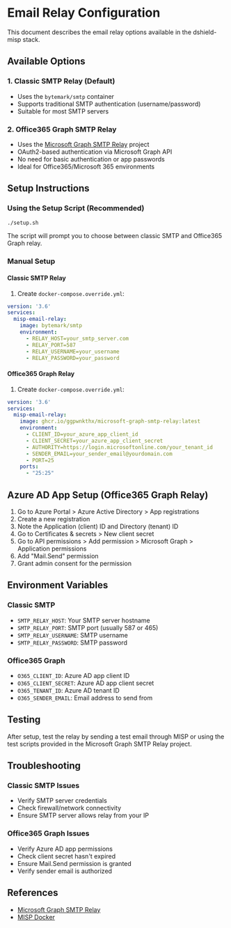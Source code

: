 # Email Relay Configuration

This document describes the email relay options available in the dshield-misp stack.

## Available Options

### 1. Classic SMTP Relay (Default)
- Uses the `bytemark/smtp` container
- Supports traditional SMTP authentication (username/password)
- Suitable for most SMTP servers

### 2. Office365 Graph SMTP Relay
- Uses the [Microsoft Graph SMTP Relay](https://github.com/ggpwnkthx/Microsoft-Graph-SMTP-Relay) project
- OAuth2-based authentication via Microsoft Graph API
- No need for basic authentication or app passwords
- Ideal for Office365/Microsoft 365 environments

## Setup Instructions

### Using the Setup Script (Recommended)
```bash
./setup.sh
```
The script will prompt you to choose between classic SMTP and Office365 Graph relay.

### Manual Setup

#### Classic SMTP Relay
1. Create `docker-compose.override.yml`:
```yaml
version: '3.6'
services:
  misp-email-relay:
    image: bytemark/smtp
    environment:
      - RELAY_HOST=your_smtp_server.com
      - RELAY_PORT=587
      - RELAY_USERNAME=your_username
      - RELAY_PASSWORD=your_password
```

#### Office365 Graph Relay
1. Create `docker-compose.override.yml`:
```yaml
version: '3.6'
services:
  misp-email-relay:
    image: ghcr.io/ggpwnkthx/microsoft-graph-smtp-relay:latest
    environment:
      - CLIENT_ID=your_azure_app_client_id
      - CLIENT_SECRET=your_azure_app_client_secret
      - AUTHORITY=https://login.microsoftonline.com/your_tenant_id
      - SENDER_EMAIL=your_sender_email@yourdomain.com
      - PORT=25
    ports:
      - "25:25"
```

## Azure AD App Setup (Office365 Graph Relay)

1. Go to Azure Portal > Azure Active Directory > App registrations
2. Create a new registration
3. Note the Application (client) ID and Directory (tenant) ID
4. Go to Certificates & secrets > New client secret
5. Go to API permissions > Add permission > Microsoft Graph > Application permissions
6. Add "Mail.Send" permission
7. Grant admin consent for the permission

## Environment Variables

### Classic SMTP
- `SMTP_RELAY_HOST`: Your SMTP server hostname
- `SMTP_RELAY_PORT`: SMTP port (usually 587 or 465)
- `SMTP_RELAY_USERNAME`: SMTP username
- `SMTP_RELAY_PASSWORD`: SMTP password

### Office365 Graph
- `O365_CLIENT_ID`: Azure AD app client ID
- `O365_CLIENT_SECRET`: Azure AD app client secret
- `O365_TENANT_ID`: Azure AD tenant ID
- `O365_SENDER_EMAIL`: Email address to send from

## Testing

After setup, test the relay by sending a test email through MISP or using the test scripts provided in the Microsoft Graph SMTP Relay project.

## Troubleshooting

### Classic SMTP Issues
- Verify SMTP server credentials
- Check firewall/network connectivity
- Ensure SMTP server allows relay from your IP

### Office365 Graph Issues
- Verify Azure AD app permissions
- Check client secret hasn't expired
- Ensure Mail.Send permission is granted
- Verify sender email is authorized

## References
- [Microsoft Graph SMTP Relay](https://github.com/ggpwnkthx/Microsoft-Graph-SMTP-Relay)
- [MISP Docker](https://github.com/MISP/misp-docker) 